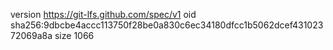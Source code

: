 version https://git-lfs.github.com/spec/v1
oid sha256:9dbcbe4accc113750f28be0a830c6ec34180dfcc1b5062dcef43102372069a8a
size 1066
